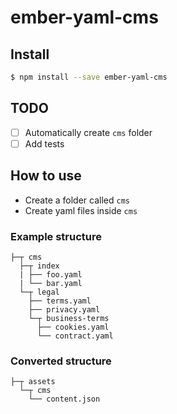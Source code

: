 # ember-yaml-cms

## Install

```bash
$ npm install --save ember-yaml-cms
```

## TODO

  - [ ] Automatically create `cms` folder
  - [ ] Add tests

## How to use

- Create a folder called `cms`
- Create yaml files inside `cms`

### Example structure

```
├─┬ cms
  ├─┬ index
  | ├── foo.yaml
  | └── bar.yaml
  └─┬ legal
    ├── terms.yaml
    ├── privacy.yaml
    └─┬ business-terms
      ├── cookies.yaml
      └── contract.yaml
```

### Converted structure

```
├─┬ assets
  └─┬ cms
    └── content.json
```
